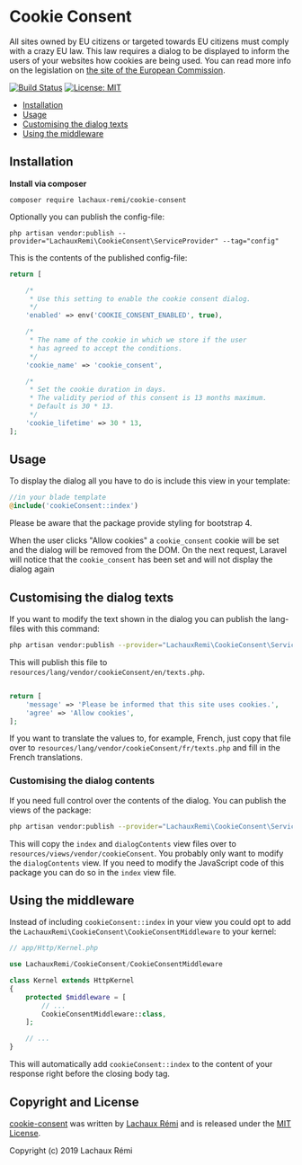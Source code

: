 # Cookie Consent
All sites owned by EU citizens or targeted towards EU citizens must comply with a crazy EU law. This law requires a dialog to be displayed to inform the users of your websites how cookies are being used. You can read more info on the legislation on [the site of the European Commission](http://ec.europa.eu/ipg/basics/legal/cookies/index_en.htm#section_2).

[![Build Status](https://travis-ci.com/lachaux-remi/cookie-consent.svg?token=uGgobxsLgjyHsLYYLyPt&branch=master)](https://travis-ci.com/lachaux-remi/cookie-consent)
[![License: MIT](https://img.shields.io/badge/License-MIT-brightgreen.svg?style=flat-square)](https://opensource.org/licenses/MIT)


* [Installation](#installation)
* [Usage](#usage)
* [Customising the dialog texts](#customising-the-dialog-texts)
* [Using the middleware](#using-the-middleware)

## Installation

**Install via composer**

```
composer require lachaux-remi/cookie-consent
```

Optionally you can publish the config-file:

```
php artisan vendor:publish --provider="LachauxRemi\CookieConsent\ServiceProvider" --tag="config"
```

This is the contents of the published config-file:

```php
return [

    /*
     * Use this setting to enable the cookie consent dialog.
     */
    'enabled' => env('COOKIE_CONSENT_ENABLED', true),

    /*
     * The name of the cookie in which we store if the user
     * has agreed to accept the conditions.
     */
    'cookie_name' => 'cookie_consent',

    /*
     * Set the cookie duration in days.
     * The validity period of this consent is 13 months maximum.
     * Default is 30 * 13.
     */
    'cookie_lifetime' => 30 * 13,
];
```

## Usage

To display the dialog all you have to do is include this view in your template:

```php
//in your blade template
@include('cookieConsent::index')
```

Please be aware that the package provide styling for bootstrap 4.

When the user clicks "Allow cookies" a `cookie_consent` cookie will be set and the dialog will be removed from the DOM. On the next request, Laravel will notice that the `cookie_consent` has been set and will not display the dialog again

## Customising the dialog texts

If you want to modify the text shown in the dialog you can publish the lang-files with this command:

```bash
php artisan vendor:publish --provider="LachauxRemi\CookieConsent\ServiceProvider" --tag="lang"
```

This will publish this file to `resources/lang/vendor/cookieConsent/en/texts.php`.

 ```php
 
 return [
     'message' => 'Please be informed that this site uses cookies.',
     'agree' => 'Allow cookies',
 ];
 ```
 
 If you want to translate the values to, for example, French, just copy that file over to `resources/lang/vendor/cookieConsent/fr/texts.php` and fill in the French translations.
 
### Customising the dialog contents

If you need full control over the contents of the dialog. You can publish the views of the package:

```bash
php artisan vendor:publish --provider="LachauxRemi\CookieConsent\ServiceProvider" --tag="views"
```

This will copy the `index` and `dialogContents` view files over to `resources/views/vendor/cookieConsent`. You probably only want to modify the `dialogContents` view. If you need to modify the JavaScript code of this package you can do so in the `index` view file.

## Using the middleware

Instead of including `cookieConsent::index` in your view you could opt to add the `LachauxRemi\CookieConsent\CookieConsentMiddleware` to your kernel:

```php
// app/Http/Kernel.php

use LachauxRemi/CookieConsent/CookieConsentMiddleware

class Kernel extends HttpKernel
{
    protected $middleware = [
        // ...
        CookieConsentMiddleware::class,
    ];

    // ...
}
```

This will automatically add `cookieConsent::index` to the content of your response right before the closing body tag.

## Copyright and License

[cookie-consent](https://github.com/lachaux-remi/cookie-consent)
was written by [Lachaux Rémi](http://www.remi-lachaux.fr) and is released under the 
[MIT License](LICENSE.md).

Copyright (c) 2019 Lachaux Rémi